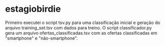 # estagiobirdie

Primeiro executei o script tsv.py para uma classificação inicial e geração do arquivo training_set.tsv
com dados para treino.
O script classificador.py gera um arquivo ofertas_classificadas.tsv com as ofertas classificadas em
"smartphone" e "não-smartphone".
